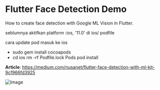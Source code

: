 # Flutter Face Detection Demo
How to create face detection with Google ML Vision in Flutter.

seblumnya aktifkan platform :ios, '11.0' di ios/ podfile

cara update pod
masuk ke ios 
 - sudo gem install cocoapods
 - cd ios
   rm -rf Podfile.lock Pods
   pod install



**Article**: https://medium.com/nusanet/flutter-face-detection-with-ml-kit-9cf966fd3925

![Image](https://miro.medium.com/max/700/1*DvmcCgc9ZSnMXsdPm3pnoA.png)
